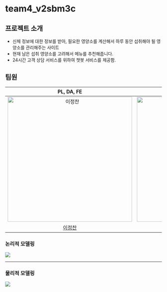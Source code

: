 # team4_v2sbm3c
<h2>프로젝트 소개</h2>
<ul>
  <li>
    신체 정보에 대한 정보를 받아, 필요한 영양소를 계산해서 하루 동안 섭취해야 될 영양소를 관리해주는 사이트
  </li>
  <li>
    현재 남은 섭취 영양소를 고려해서 메뉴를 추천해줍니다.
  </li>
  <li>
    24시간 고객 상담 서비스를 위하여 챗봇 서비스를 제공함.
  </li>
  </li>
</ul>

<h2>팀원</h2>
<table>
  <thead>
    <tr>
      <th align="center">PL, DA, FE</th>
      <th align="center">AI</th>
      <th align="center">DS</th>
    </tr>
  </thead>
  
  <tbody>
    <tr>
      <td align="center"><a target="_blank" href="https://avatars.githubusercontent.com/u/108655272?v=4"><img src="https://avatars.githubusercontent.com/u/108655272?v=4" width="400px" alt="이정찬" style="max-width: 100%;"></a></td>
      <td align="center"><a target="_blank" href="https://avatars.githubusercontent.com/u/114139274?v=4"><img src="https://avatars.githubusercontent.com/u/114139274?v=4" width="400px" alt="황규현" style="max-width: 100%;"></a></td>
      <td align="center"><a target="_blank" href="https://avatars.githubusercontent.com/u/114316904?v=4"><img src="https://avatars.githubusercontent.com/u/114316904?v=4" width="400px" alt="임성규" style="max-width: 100%;"></a></td>
    </tr>
    <tr>
      <td align="center"><a href="https://github.com/JeongChan2">이정찬</a></td>
      <td align="center"><a href="https://github.com/Gyuhyeon12">황규현</a></td>
      <td align="center"><a href="https://github.com/ImSeongKyu">임성규</a></td>
    </tr>
  </tbody>
</table>
<h3>논리적 모델링</h3>
<img src="https://github.com/Gyuhyeon12/team4_v2sbm3c/assets/108655272/c96d4509-885c-49e8-bc45-271e59e5fd88"/><hr>
<h3>물리적 모델링</h3>
<img src="https://github.com/Gyuhyeon12/team4_v2sbm3c/assets/108655272/11dc7cc1-ed70-4588-bf1f-4fddf49c2a3e"/>


